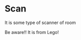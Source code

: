 # Scan
It is some type of scanner of room






























Be aware!!
It is from Lego!
